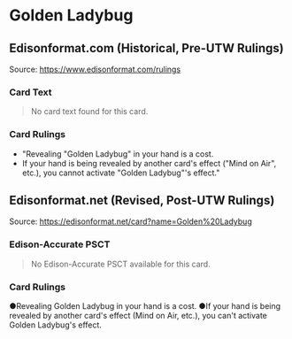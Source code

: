 # Golden Ladybug

## Edisonformat.com (Historical, Pre-UTW Rulings)

Source: https://www.edisonformat.com/rulings

### Card Text

> No card text found for this card.

### Card Rulings

*   "Revealing "Golden Ladybug" in your hand is a cost.
*   If your hand is being revealed by another card's effect ("Mind on Air", etc.), you cannot activate "Golden Ladybug"'s effect."

## Edisonformat.net (Revised, Post-UTW Rulings)

Source: https://edisonformat.net/card?name=Golden%20Ladybug

### Edison-Accurate PSCT

> No Edison-Accurate PSCT available for this card.

### Card Rulings

●Revealing Golden Ladybug in your hand is a cost.
●If your hand is being revealed by another card's effect (Mind on Air, etc.), you can't activate Golden Ladybug's effect.
            